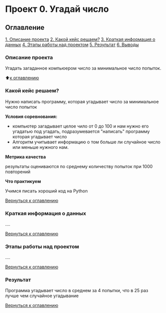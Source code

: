 # Проект 0. Угадай число

## Оглавление
[1. Описание проекта](https://github.com/PavelLavr/sf_data_science/tree/main/project_0/README.md#Описание-проекта)
[2. Какой кейс решаем?](https://github.com/PavelLavr/sf_data_science/tree/main/project_0/README.md#Какой-кейс-решаем?)
[3. Краткая информация о данных](https://github.com/PavelLavr/sf_data_science/tree/main/project_0/README.md#Краткая-информация-о-данных)
[4. Этапы работы над проектом](https://github.com/PavelLavr/sf_data_science/tree/main/project_0/README.md#Этапы-работы-над-проектом)
[5. Результат](https://github.com/PavelLavr/sf_data_science/tree/main/project_0/README.md#Результат)
[6. Выводы](https://github.com/PavelLavr/sf_data_science/tree/main/project_0/README.md#Выводы)

### Описание проекта 
Угадать загаданное компьюером число за минимальное число попыток.

:arrow_up:[к оглавлению](https://github.com/PavelLavr/sf_data_science/tree/main/project_0/README.md#Оглавление)


### Какой кейс решаем?
Нужно написать программу, которая угадывает число за минимальное число попыток

**Условия соревнования:**
- компьютер загадывает целое чило от 0 до 100 и нам нужно его угадатью под угадать, подразумевается "написать" программу которая угадывает число
- Алгоритм учитывает информацию о том больше ли случайное число или меньше нужного нам.

**Метрика качества**

результаты оцениваются по среднему количеству попыток при 1000 повторений

**Что практикуем**

Учимся писать хороший код на Python

[Вернуться к оглавлению](https://github.com/PavelLavr/sf_data_science/tree/main/project_0/README.md#Оглавление)


### Краткая информация о данных
....

[Вернуться к оглавлению](https://github.com/PavelLavr/sf_data_science/tree/main/project_0/README.md#Оглавление)


### Этапы работы над проектом
....

[Вернуться к оглавлению](https://github.com/PavelLavr/sf_data_science/tree/main/project_0/README.md#Оглавление)


### Результат
Программа угадывает число в среднем за 4 попытки, что в 25 раз лучше чем случайное угадывание

[Вернуться к оглавлению](https://github.com/PavelLavr/sf_data_science/tree/main/project_0/README.md#Оглавление)